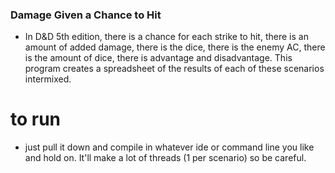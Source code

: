 ### Damage Given a Chance to Hit
 - In D&D 5th edition, there is a chance for each strike to hit, there is an amount of added damage, there is the dice, there is the enemy AC, there is the amount of dice, there is advantage and disadvantage. This program creates a spreadsheet of the results of each of these scenarios intermixed.

# to run
 - just pull it down and compile in whatever ide or command line you like and hold on. It'll make a lot of threads (1 per scenario) so be careful.
